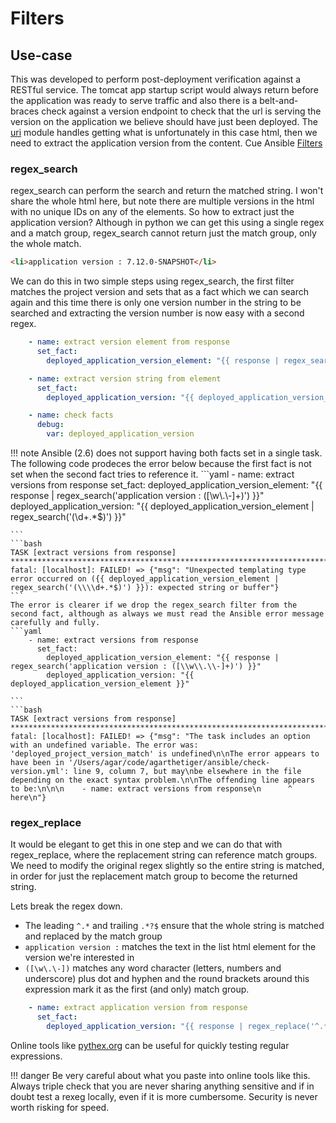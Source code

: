 # Filters

## Use-case
This was developed to perform post-deployment verification against a RESTful service. The tomcat app startup script would always return before the application was ready to serve traffic and also there is a belt-and-braces check against a version endpoint to check that the url is serving the version on the application we believe should have just been deployed. The [uri](https://docs.ansible.com/ansible/latest/modules/uri_module.html) module handles getting what is unfortunately in this case html, then we need to extract the application version from the content. Cue Ansible [Filters](https://docs.ansible.com/ansible/latest/user_guide/playbooks_filters.html#regular-expression-filters)

### regex_search
regex_search can perform the search and return the matched string. I won't share the whole html here, but note there are multiple versions in the html with no unique IDs on any of the elements. So how to extract just the application version? Although in python we can get this using a single regex and a match group, regex_search cannot return just the match group, only the whole match.

```html
<li>application version : 7.12.0-SNAPSHOT</li>
```

We can do this in two simple steps using regex_search, the first filter matches the project version and sets that as a fact which we can search again and this time there is only one version number in the string to be searched and extracting the version number is now easy with a second regex.

```yaml
    - name: extract version element from response
      set_fact:
        deployed_application_version_element: "{{ response | regex_search('application version : ([\\w\\.\\-]+)') }}"

    - name: extract version string from element
      set_fact:
        deployed_application_version: "{{ deployed_application_version_element | regex_search('(\\d+.*$)') }}"

    - name: check facts
      debug:
        var: deployed_application_version
```

!!! note
    Ansible (2.6) does not support having both facts set in a single task. The following code prodeces the error below because the first fact is not set when the second fact tries to reference it. 
    ```yaml
        - name: extract versions from response
          set_fact:
            deployed_application_version_element: "{{ response | regex_search('application version : ([\\w\\.\\-]+)') }}"
            deployed_application_version: "{{ deployed_application_version_element | regex_search('(\\d+.*$)') }}"

    ```
    ```bash
    TASK [extract versions from response]  *****************************************************************************************
    fatal: [localhost]: FAILED! => {"msg": "Unexpected templating type error occurred on ({{ deployed_application_version_element | regex_search('(\\\\d+.*$)') }}): expected string or buffer"}
    ```
    The error is clearer if we drop the regex_search filter from the second fact, although as always we must read the Ansible error message carefully and fully.
    ```yaml
        - name: extract versions from response
          set_fact:
            deployed_application_version_element: "{{ response | regex_search('application version : ([\\w\\.\\-]+)') }}"
            deployed_application_version: "{{ deployed_application_version_element }}"

    ```
    ```bash
    TASK [extract versions from response] *****************************************************************************************
    fatal: [localhost]: FAILED! => {"msg": "The task includes an option with an undefined variable. The error was: 'deployed_project_version_match' is undefined\n\nThe error appears to have been in '/Users/agar/code/agarthetiger/ansible/check-version.yml': line 9, column 7, but may\nbe elsewhere in the file depending on the exact syntax problem.\n\nThe offending line appears to be:\n\n\n    - name: extract versions from response\n      ^ here\n"}

### regex_replace
It would be elegant to get this in one step and we can do that with regex_replace, where the replacement string can reference match groups. We need to modify the original regex slightly so the entire string is matched, in order for just the replacement match group to become the returned string. 

Lets break the regex down.
* The leading `^.*` and trailing `.*?$` ensure that the whole string is matched and replaced by the match group
* `application version :` matches the text in the list html element for the version we're interested in 
* `([\w\.\-])` matches any word character (letters, numbers and underscore) plus dot and hyphen and the round brackets around this expression mark it as the first (and only) match group.

```yaml
    - name: extract application version from response
      set_fact:
        deployed_application_version: "{{ response | regex_replace('^.*application version : ([\\w\\.\\-]+).*?$', '\\1') }}"
```

Online tools like [pythex.org](https://pythex.org/) can be useful for quickly testing regular expressions. 

!!! danger
    Be very careful about what you paste into online tools like this. Always triple check that you are never sharing anything sensitive and if in doubt test a rexeg locally, even if it is more cumbersome. Security is never worth risking for speed. 
